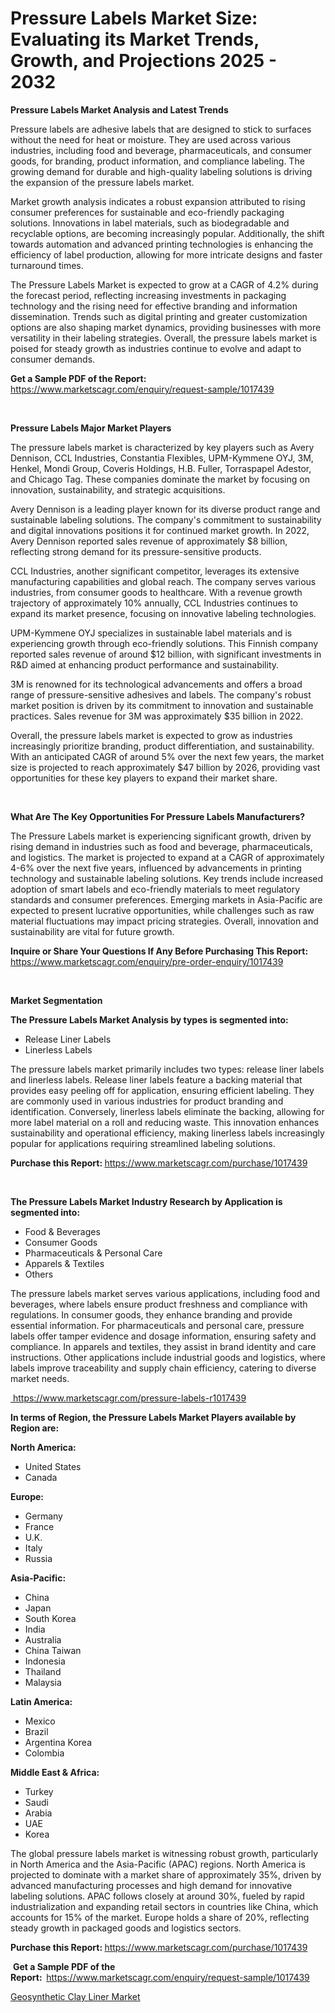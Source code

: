 <p><h1>Pressure Labels Market Size: Evaluating its Market Trends, Growth, and Projections 2025 - 2032</h1></p><p><strong>Pressure Labels Market Analysis and Latest Trends</strong></p>
<p><p>Pressure labels are adhesive labels that are designed to stick to surfaces without the need for heat or moisture. They are used across various industries, including food and beverage, pharmaceuticals, and consumer goods, for branding, product information, and compliance labeling. The growing demand for durable and high-quality labeling solutions is driving the expansion of the pressure labels market.</p><p>Market growth analysis indicates a robust expansion attributed to rising consumer preferences for sustainable and eco-friendly packaging solutions. Innovations in label materials, such as biodegradable and recyclable options, are becoming increasingly popular. Additionally, the shift towards automation and advanced printing technologies is enhancing the efficiency of label production, allowing for more intricate designs and faster turnaround times.</p><p>The Pressure Labels Market is expected to grow at a CAGR of 4.2% during the forecast period, reflecting increasing investments in packaging technology and the rising need for effective branding and information dissemination. Trends such as digital printing and greater customization options are also shaping market dynamics, providing businesses with more versatility in their labeling strategies. Overall, the pressure labels market is poised for steady growth as industries continue to evolve and adapt to consumer demands.</p></p>
<p><strong>Get a Sample PDF of the Report:&nbsp;</strong> <a href="https://www.marketscagr.com/enquiry/request-sample/1017439?utm_campaign=3220&utm_medium=2&utm_source=Github&utm_content=ia&utm_term=31032025&utm_id=pressure-labels">https://www.marketscagr.com/enquiry/request-sample/1017439</a></p>
<p>&nbsp;</p>
<p><strong>Pressure Labels Major Market Players</strong></p>
<p><p>The pressure labels market is characterized by key players such as Avery Dennison, CCL Industries, Constantia Flexibles, UPM-Kymmene OYJ, 3M, Henkel, Mondi Group, Coveris Holdings, H.B. Fuller, Torraspapel Adestor, and Chicago Tag. These companies dominate the market by focusing on innovation, sustainability, and strategic acquisitions.</p><p>Avery Dennison is a leading player known for its diverse product range and sustainable labeling solutions. The company's commitment to sustainability and digital innovations positions it for continued market growth. In 2022, Avery Dennison reported sales revenue of approximately $8 billion, reflecting strong demand for its pressure-sensitive products.</p><p>CCL Industries, another significant competitor, leverages its extensive manufacturing capabilities and global reach. The company serves various industries, from consumer goods to healthcare. With a revenue growth trajectory of approximately 10% annually, CCL Industries continues to expand its market presence, focusing on innovative labeling technologies.</p><p>UPM-Kymmene OYJ specializes in sustainable label materials and is experiencing growth through eco-friendly solutions. This Finnish company reported sales revenue of around $12 billion, with significant investments in R&D aimed at enhancing product performance and sustainability.</p><p>3M is renowned for its technological advancements and offers a broad range of pressure-sensitive adhesives and labels. The company's robust market position is driven by its commitment to innovation and sustainable practices. Sales revenue for 3M was approximately $35 billion in 2022.</p><p>Overall, the pressure labels market is expected to grow as industries increasingly prioritize branding, product differentiation, and sustainability. With an anticipated CAGR of around 5% over the next few years, the market size is projected to reach approximately $47 billion by 2026, providing vast opportunities for these key players to expand their market share.</p></p>
<p>&nbsp;</p>
<p><strong>What Are The Key Opportunities For Pressure Labels Manufacturers?</strong></p>
<p><p>The Pressure Labels market is experiencing significant growth, driven by rising demand in industries such as food and beverage, pharmaceuticals, and logistics. The market is projected to expand at a CAGR of approximately 4-6% over the next five years, influenced by advancements in printing technology and sustainable labeling solutions. Key trends include increased adoption of smart labels and eco-friendly materials to meet regulatory standards and consumer preferences. Emerging markets in Asia-Pacific are expected to present lucrative opportunities, while challenges such as raw material fluctuations may impact pricing strategies. Overall, innovation and sustainability are vital for future growth.</p></p>
<p><strong>Inquire or Share Your Questions If Any Before Purchasing This Report:</strong> <a href="https://www.marketscagr.com/enquiry/pre-order-enquiry/1017439?utm_campaign=3220&utm_medium=2&utm_source=Github&utm_content=ia&utm_term=31032025&utm_id=pressure-labels">https://www.marketscagr.com/enquiry/pre-order-enquiry/1017439</a></p>
<p>&nbsp;</p>
<p><strong>Market Segmentation</strong></p>
<p><strong>The Pressure Labels Market Analysis by types is segmented into:</strong></p>
<p><ul><li>Release Liner Labels</li><li>Linerless Labels</li></ul></p>
<p><p>The pressure labels market primarily includes two types: release liner labels and linerless labels. Release liner labels feature a backing material that provides easy peeling off for application, ensuring efficient labeling. They are commonly used in various industries for product branding and identification. Conversely, linerless labels eliminate the backing, allowing for more label material on a roll and reducing waste. This innovation enhances sustainability and operational efficiency, making linerless labels increasingly popular for applications requiring streamlined labeling solutions.</p></p>
<p><strong>Purchase this Report:&nbsp;</strong><a href="https://www.marketscagr.com/purchase/1017439?utm_campaign=3220&utm_medium=2&utm_source=Github&utm_content=ia&utm_term=31032025&utm_id=pressure-labels">https://www.marketscagr.com/purchase/1017439</a></p>
<p>&nbsp;</p>
<p><strong>The Pressure Labels Market Industry Research by Application is segmented into:</strong></p>
<p><ul><li>Food & Beverages</li><li>Consumer Goods</li><li>Pharmaceuticals & Personal Care</li><li>Apparels & Textiles</li><li>Others</li></ul></p>
<p><p>The pressure labels market serves various applications, including food and beverages, where labels ensure product freshness and compliance with regulations. In consumer goods, they enhance branding and provide essential information. For pharmaceuticals and personal care, pressure labels offer tamper evidence and dosage information, ensuring safety and compliance. In apparels and textiles, they assist in brand identity and care instructions. Other applications include industrial goods and logistics, where labels improve traceability and supply chain efficiency, catering to diverse market needs.</p></p>
<p><a href="https://www.marketscagr.com/pressure-labels-r1017439?utm_campaign=3220&utm_medium=2&utm_source=Github&utm_content=ia&utm_term=31032025&utm_id=pressure-labels">&nbsp;https://www.marketscagr.com/pressure-labels-r1017439</a></p>
<p><strong>In terms of Region, the Pressure Labels Market Players available by Region are:</strong></p>
<p>
    <p> <strong> North America: </strong>
        <ul>
            <li>United States</li>
            <li>Canada</li>
        </ul>
        </p> 
    <p> <strong> Europe: </strong>
        <ul>
            <li>Germany</li>
            <li>France</li>
            <li>U.K.</li>
            <li>Italy</li>
            <li>Russia</li>
        </ul>
        </p> 
    <p> <strong> Asia-Pacific: </strong>
        <ul>
            <li>China</li>
            <li>Japan</li>
            <li>South Korea</li>
            <li>India</li>
            <li>Australia</li>
            <li>China Taiwan</li>
            <li>Indonesia</li>
            <li>Thailand</li>
            <li>Malaysia</li>
        </ul>
        </p> 
    <p> <strong> Latin America: </strong>
        <ul>
            <li>Mexico</li>
            <li>Brazil</li>
            <li>Argentina Korea</li>
            <li>Colombia</li>
        </ul>
        </p> 
    <p> <strong> Middle East & Africa: </strong>
        <ul>
            <li>Turkey</li>
            <li>Saudi</li>
            <li>Arabia</li>
            <li>UAE</li>
            <li>Korea</li>
        </ul>
    </p>
    </p>
<p><p>The global pressure labels market is witnessing robust growth, particularly in North America and the Asia-Pacific (APAC) regions. North America is projected to dominate with a market share of approximately 35%, driven by advanced manufacturing processes and high demand for innovative labeling solutions. APAC follows closely at around 30%, fueled by rapid industrialization and expanding retail sectors in countries like China, which accounts for 15% of the market. Europe holds a share of 20%, reflecting steady growth in packaged goods and logistics sectors.</p></p>
<p><strong>Purchase this Report: </strong><a href="https://www.marketscagr.com/purchase/1017439?utm_campaign=3220&utm_medium=2&utm_source=Github&utm_content=ia&utm_term=31032025&utm_id=pressure-labels">https://www.marketscagr.com/purchase/1017439</a></p>
<p>&nbsp;<strong>Get a Sample PDF of the Report:&nbsp;&nbsp;</strong><a href="https://www.marketscagr.com/enquiry/request-sample/1017439?utm_campaign=3220&utm_medium=2&utm_source=Github&utm_content=ia&utm_term=31032025&utm_id=pressure-labels">https://www.marketscagr.com/enquiry/request-sample/1017439</a></p>
<p><strong></strong></p>
<p><p><a href="https://github.com/samesdufloiw/Market-Research-Report-List-1/blob/main/geosynthetic-clay-liner-market.md?utm_campaign=3220&utm_medium=2&utm_source=Github&utm_content=ia&utm_term=31032025&utm_id=pressure-labels">Geosynthetic Clay Liner Market</a></p></p>